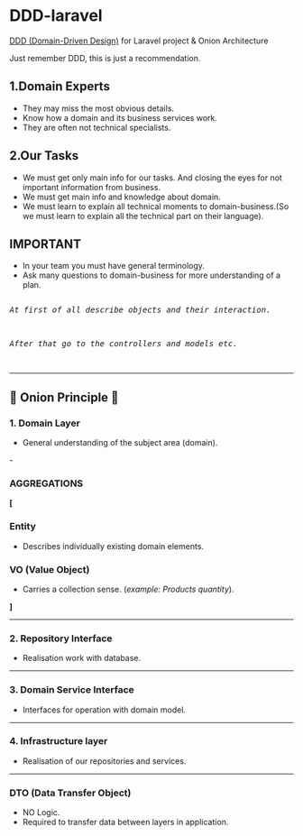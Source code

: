 <h1>DDD-laravel</h1>
<a href="https://en.wikipedia.org/wiki/Domain-driven_design" target="_blank">DDD (Domain-Driven Design)</a> for Laravel project &amp; Onion Architecture

<p>Just remember DDD, this is just a recommendation.</p>
</hr>
<h2>1.Domain Experts</h2>
<ul>
<li>They may miss the most obvious details.</li>
<li>Know how a domain and its business services work.</li>
<li>They are often not technical specialists.</li>
</ul>
</hr>
<h2>2.Our Tasks</h2>
<ul>
<li>We must get only main info for our tasks. And closing the eyes for not important information from business.</li>
<li>We must get main info and knowledge about domain.</li>
<li>We must learn to explain all technical moments to domain-business.(So we must learn to explain all the technical part on their language).</li>
</ul>
</hr>
<h2>IMPORTANT</h2>
<ul>
<li>In your team you must have general terminology.</li>
<li>Ask many questions to domain-business for more understanding of a plan.</li>
</ul>
<pre>
<p><i>At first of all describe objects and their interaction.</i></p>
<p><i>After that go to the controllers and models etc.</i></p>
</pre>
<hr>
<h2>🧅 Onion Principle 🧅</h2>
<h3>1. Domain Layer</h3>
<ul>
<li>General understanding of the subject area (domain).</li>
</ul>
-
<h3>AGGREGATIONS</h3>
<b>[</b>
<h3>Entity</h3>
<ul>
<li>Describes individually existing domain elements.</li>
</ul>
<h3>VO (Value Object)</h3>
<ul>
<li>Carries a collection sense. (<i>example: Products quantity</i>).</li>
</ul>
<b>]</b>
<hr>
<h3>2. Repository Interface </h3>
<ul>
<li>Realisation work with database.</li>
</ul>
<hr>
<h3>3. Domain Service Interface </h3>
<ul>
<li>Interfaces for operation with domain model.</li>
</ul>
<hr>
<h3>4. Infrastructure layer </h3>
<ul>
<li>Realisation of our repositories and services.</li>
</ul>
<hr>
<h3>DTO (Data Transfer Object)</h3>
<ul>
<li>NO Logic.</li>
<li>Required to transfer data between layers in application.</li>
</ul>